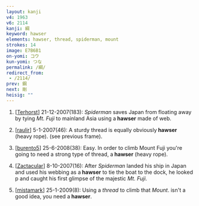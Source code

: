 ```yaml
---
layout: kanji
v4: 1963
v6: 2114
kanji: 綱
keyword: hawser
elements: hawser, thread, spiderman, mount
strokes: 14
image: E7B6B1
on-yomi: コウ
kun-yomi: つな
permalink: /綱/
redirect_from:
 - /2114/
prev: 鋼
next: 剛
heisig: ""
---
```


1) [<a href="http://kanji.koohii.com/profile/Terhorst">Terhorst</a>] 21-12-2007(183): <em>Spiderman</em> saves Japan from floating away by tying <em>Mt. Fuji</em> to mainland Asia using a<strong> hawser</strong> made of web.

2) [<a href="http://kanji.koohii.com/profile/raulir">raulir</a>] 5-1-2007(46): A sturdy thread is equally obviously<strong> hawser</strong> (heavy rope). (see previous frame).

3) [<a href="http://kanji.koohii.com/profile/burento5">burento5</a>] 25-6-2008(38): Easy. In order to climb Mount Fuji you&#039;re going to need a strong type of thread, a<strong> hawser</strong> (heavy rope).

4) [<a href="http://kanji.koohii.com/profile/Zactacular">Zactacular</a>] 8-10-2007(16): After <em>Spiderman</em> landed his ship in Japan and used his webbing as a<strong> hawser</strong> to tie the boat to the dock, he looked p and caught his first glimpse of the majestic <em>Mt. Fuji</em>.

5) [<a href="http://kanji.koohii.com/profile/mistamark">mistamark</a>] 25-1-2009(8): Using a <em>thread</em> to climb that <em>Mount</em>. isn&#039;t a good idea, you need a<strong> hawser</strong>.

